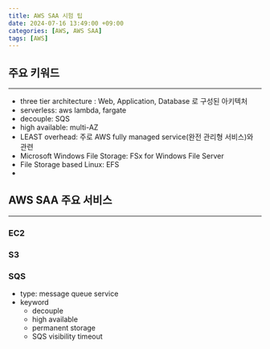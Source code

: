 ```yaml
---
title: AWS SAA 시험 팁
date: 2024-07-16 13:49:00 +09:00
categories: [AWS, AWS SAA]
tags: [AWS]
---
```


## 주요 키워드
---

- three tier architecture : Web, Application, Database 로 구성된 아키텍처
- serverless: aws lambda, fargate
- decouple: SQS
- high available: multi-AZ
- LEAST overhead: 주로 AWS fully managed service(완전 관리형 서비스)와 관련
- Microsoft Windows File Storage: FSx for Windows File Server
- File Storage based Linux: EFS
- 

## AWS SAA 주요 서비스
---

### EC2

### S3

### SQS

- type: message queue service
- keyword
  - decouple
  - high available
  - permanent storage 
  - SQS visibility timeout
